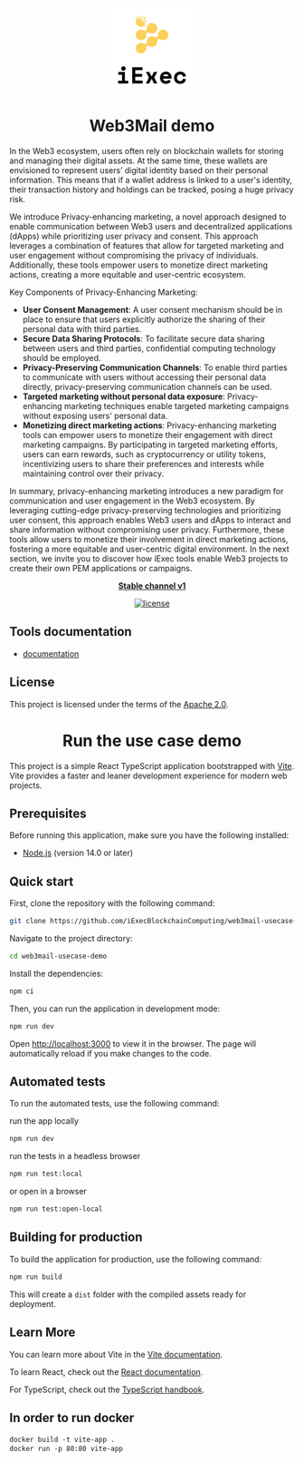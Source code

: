 <p align="center">
  <a href="https://iex.ec/" rel="noopener" target="_blank"><img width="150" src="./src/assets/logo-readme.jpg" alt="iExec logo"/></a>
</p>

<h1 align="center">Web3Mail demo</h1>

In the Web3 ecosystem, users often rely on blockchain wallets for storing and managing their digital assets. At the same time, these wallets are envisioned to represent users’ digital identity based on their personal information. This means that if a wallet address is linked to a user's identity, their transaction history and holdings can be tracked, posing a huge privacy risk.

We introduce Privacy-enhancing marketing, a novel approach designed to enable communication between Web3 users and decentralized applications (dApps) while prioritizing user privacy and consent. This approach leverages a combination of features that allow for targeted marketing and user engagement without compromising the privacy of individuals. Additionally, these tools empower users to monetize direct marketing actions, creating a more equitable and user-centric ecosystem.

Key Components of Privacy-Enhancing Marketing:

- **User Consent Management**: A user consent mechanism should be in place to ensure that users explicitly authorize the sharing of their personal data with third parties.
- **Secure Data Sharing Protocols**: To facilitate secure data sharing between users and third parties, confidential computing technology should be employed.
- **Privacy-Preserving Communication Channels**: To enable third parties to communicate with users without accessing their personal data directly, privacy-preserving communication channels can be used.
- **Targeted marketing without personal data exposure**: Privacy-enhancing marketing techniques enable targeted marketing campaigns without exposing users' personal data.
- **Monetizing direct marketing actions**: Privacy-enhancing marketing tools can empower users to monetize their engagement with direct marketing campaigns. By participating in targeted marketing efforts, users can earn rewards, such as cryptocurrency or utility tokens, incentivizing users to share their preferences and interests while maintaining control over their privacy.

In summary, privacy-enhancing marketing introduces a new paradigm for communication and user engagement in the Web3 ecosystem. By leveraging cutting-edge privacy-preserving technologies and prioritizing user consent, this approach enables Web3 users and dApps to interact and share information without compromising user privacy. Furthermore, these tools allow users to monetize their involvement in direct marketing actions, fostering a more equitable and user-centric digital environment.
In the next section, we invite you to discover how iExec tools enable Web3 projects to create their own PEM applications or campaigns.

<div align="center">

**[Stable channel v1](https://iex.ec/)**

[![license](https://img.shields.io/badge/license-Apache%202-blue)](/LICENSE)

</div>

## Tools documentation

[//]: # 'Add link to documentation gitbook when published'

- [documentation](https://docs.iex.ec/tools/overview/use-case-demo/privacy-enhancing-marketing)

## License

This project is licensed under the terms of the
[Apache 2.0](/LICENSE).

<h1 align="center">Run the use case demo</h1>

This project is a simple React TypeScript application bootstrapped with [Vite](https://vitejs.dev/). Vite provides a faster and leaner development experience for modern web projects.

## Prerequisites

Before running this application, make sure you have the following installed:

- [Node.js](https://nodejs.org/) (version 14.0 or later)

## Quick start

First, clone the repository with the following command:

```bash
git clone https://github.com/iExecBlockchainComputing/web3mail-usecase-demo
```

Navigate to the project directory:

```bash
cd web3mail-usecase-demo
```

Install the dependencies:

```bash
npm ci
```

Then, you can run the application in development mode:

```bash
npm run dev
```

Open [http://localhost:3000](http://localhost:5173) to view it in the browser. The page will automatically reload if you make changes to the code.

## Automated tests

To run the automated tests, use the following command:

run the app locally

```bash
npm run dev
```

run the tests in a headless browser

```bash
npm run test:local
```

or open in a browser

```bash
npm run test:open-local
```

## Building for production

To build the application for production, use the following command:

```bash
npm run build
```

This will create a `dist` folder with the compiled assets ready for deployment.

## Learn More

You can learn more about Vite in the [Vite documentation](https://vitejs.dev/guide/).

To learn React, check out the [React documentation](https://reactjs.org/).

For TypeScript, check out the [TypeScript handbook](https://www.typescriptlang.org/docs/).

## In order to run docker

```
docker build -t vite-app .
docker run -p 80:80 vite-app
```
